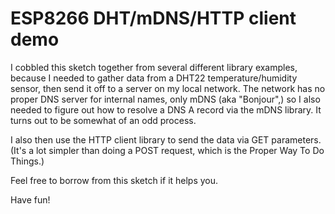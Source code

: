 # ESP8266 DHT/mDNS/HTTP client demo

I cobbled this sketch together from several different library
examples, because I needed to gather data from a DHT22
temperature/humidity sensor, then send it off to a server
on my local network.  The network has no proper DNS server
for internal names, only mDNS (aka "Bonjour",) so I also
needed to figure out how to resolve a DNS A record via
the mDNS library.  It turns out to be somewhat of an odd
process.

I also then use the HTTP client library to send
the data via GET parameters.  (It's a lot simpler than
doing a POST request, which is the Proper Way To
Do Things.)

Feel free to borrow from this sketch if it helps you.

Have fun!


